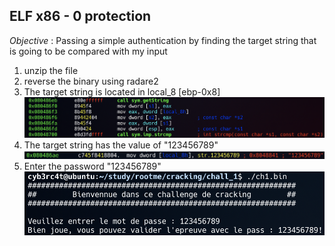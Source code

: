 ## ELF x86 - 0 protection

*Objective* : Passing a simple authentication by finding the target string that is going to be compared with my input

1. unzip the file
2. reverse the binary using radare2
3. The target string is located in local_8 [ebp-0x8]
![strcmp](./strcmp.png)
4. The target string has the value of "123456789"
![target](./target.png)
5. Enter the password "123456789"
![solution](./solution.png)